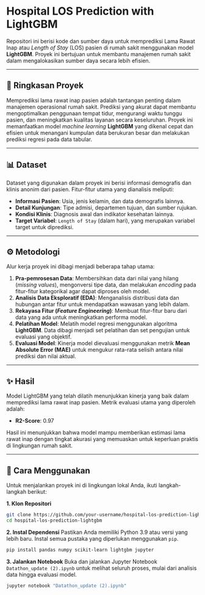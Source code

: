 # Hospital LOS Prediction with LightGBM

Repositori ini berisi kode dan sumber daya untuk memprediksi Lama Rawat Inap atau *Length of Stay* (LOS) pasien di rumah sakit menggunakan model **LightGBM**. Proyek ini bertujuan untuk membantu manajemen rumah sakit dalam mengalokasikan sumber daya secara lebih efisien.

-----


## 📌 Ringkasan Proyek

Memprediksi lama rawat inap pasien adalah tantangan penting dalam manajemen operasional rumah sakit. Prediksi yang akurat dapat membantu mengoptimalkan penggunaan tempat tidur, mengurangi waktu tunggu pasien, dan meningkatkan kualitas layanan secara keseluruhan. Proyek ini memanfaatkan model *machine learning* **LightGBM** yang dikenal cepat dan efisien untuk menangani kumpulan data berukuran besar dan melakukan prediksi regresi pada data tabular.

-----

## 📊 Dataset

Dataset yang digunakan dalam proyek ini berisi informasi demografis dan klinis anonim dari pasien. Fitur-fitur utama yang dianalisis meliputi:

  * **Informasi Pasien**: Usia, jenis kelamin, dan data demografis lainnya.
  * **Detail Kunjungan**: Tipe admisi, departemen tujuan, dan sumber rujukan.
  * **Kondisi Klinis**: Diagnosis awal dan indikator kesehatan lainnya.
  * **Target Variabel**: `Length of Stay` (dalam hari), yang merupakan variabel target untuk diprediksi.

-----

## ⚙️ Metodologi

Alur kerja proyek ini dibagi menjadi beberapa tahap utama:

1.  **Pra-pemrosesan Data**: Membersihkan data dari nilai yang hilang (*missing values*), mengonversi tipe data, dan melakukan *encoding* pada fitur-fitur kategorikal agar dapat diproses oleh model.
2.  **Analisis Data Eksploratif (EDA)**: Menganalisis distribusi data dan hubungan antar fitur untuk mendapatkan wawasan yang lebih dalam.
3.  **Rekayasa Fitur (*Feature Engineering*)**: Membuat fitur-fitur baru dari data yang ada untuk meningkatkan performa model.
4.  **Pelatihan Model**: Melatih model regresi menggunakan algoritma **LightGBM**. Data dibagi menjadi set pelatihan dan set pengujian untuk evaluasi yang objektif.
5.  **Evaluasi Model**: Kinerja model dievaluasi menggunakan metrik **Mean Absolute Error (MAE)** untuk mengukur rata-rata selisih antara nilai prediksi dan nilai aktual.

-----

## ✨ Hasil

Model LightGBM yang telah dilatih menunjukkan kinerja yang baik dalam memprediksi lama rawat inap pasien. Metrik evaluasi utama yang diperoleh adalah:

  * **R2-Score**: 0.97 

Hasil ini menunjukkan bahwa model mampu memberikan estimasi lama rawat inap dengan tingkat akurasi yang memuaskan untuk keperluan praktis di lingkungan rumah sakit.

-----

## 🚀 Cara Menggunakan

Untuk menjalankan proyek ini di lingkungan lokal Anda, ikuti langkah-langkah berikut:

**1. Klon Repositori**

```bash
git clone https://github.com/your-username/hospital-los-prediction-lightgbm.git
cd hospital-los-prediction-lightgbm
```

**2. Instal Dependensi**
Pastikan Anda memiliki Python 3.9 atau versi yang lebih baru. Instal semua pustaka yang diperlukan menggunakan `pip`.

```bash
pip install pandas numpy scikit-learn lightgbm jupyter
```

**3. Jalankan Notebook**
Buka dan jalankan Jupyter Notebook `Datathon_update (2).ipynb` untuk melihat seluruh proses, mulai dari analisis data hingga evaluasi model.

```bash
jupyter notebook "Datathon_update (2).ipynb"
```
